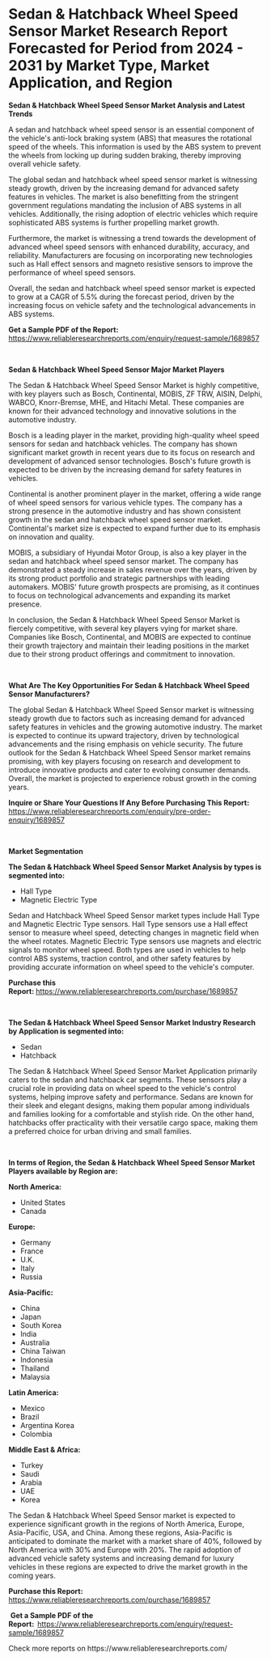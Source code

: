 <p><h1>Sedan & Hatchback Wheel Speed Sensor Market Research Report Forecasted for Period from 2024 -  2031 by Market Type, Market Application, and Region</h1></p><p><strong>Sedan & Hatchback Wheel Speed Sensor Market Analysis and Latest Trends</strong></p>
<p><p>A sedan and hatchback wheel speed sensor is an essential component of the vehicle's anti-lock braking system (ABS) that measures the rotational speed of the wheels. This information is used by the ABS system to prevent the wheels from locking up during sudden braking, thereby improving overall vehicle safety.</p><p>The global sedan and hatchback wheel speed sensor market is witnessing steady growth, driven by the increasing demand for advanced safety features in vehicles. The market is also benefitting from the stringent government regulations mandating the inclusion of ABS systems in all vehicles. Additionally, the rising adoption of electric vehicles which require sophisticated ABS systems is further propelling market growth.</p><p>Furthermore, the market is witnessing a trend towards the development of advanced wheel speed sensors with enhanced durability, accuracy, and reliability. Manufacturers are focusing on incorporating new technologies such as Hall effect sensors and magneto resistive sensors to improve the performance of wheel speed sensors.</p><p>Overall, the sedan and hatchback wheel speed sensor market is expected to grow at a CAGR of 5.5% during the forecast period, driven by the increasing focus on vehicle safety and the technological advancements in ABS systems.</p></p>
<p><strong>Get a Sample PDF of the Report:&nbsp;</strong> <a href="https://www.reliableresearchreports.com/enquiry/request-sample/1689857">https://www.reliableresearchreports.com/enquiry/request-sample/1689857</a></p>
<p>&nbsp;</p>
<p><strong>Sedan & Hatchback Wheel Speed Sensor Major Market Players</strong></p>
<p><p>The Sedan & Hatchback Wheel Speed Sensor Market is highly competitive, with key players such as Bosch, Continental, MOBIS, ZF TRW, AISIN, Delphi, WABCO, Knorr-Bremse, MHE, and Hitachi Metal. These companies are known for their advanced technology and innovative solutions in the automotive industry.</p><p>Bosch is a leading player in the market, providing high-quality wheel speed sensors for sedan and hatchback vehicles. The company has shown significant market growth in recent years due to its focus on research and development of advanced sensor technologies. Bosch's future growth is expected to be driven by the increasing demand for safety features in vehicles.</p><p>Continental is another prominent player in the market, offering a wide range of wheel speed sensors for various vehicle types. The company has a strong presence in the automotive industry and has shown consistent growth in the sedan and hatchback wheel speed sensor market. Continental's market size is expected to expand further due to its emphasis on innovation and quality.</p><p>MOBIS, a subsidiary of Hyundai Motor Group, is also a key player in the sedan and hatchback wheel speed sensor market. The company has demonstrated a steady increase in sales revenue over the years, driven by its strong product portfolio and strategic partnerships with leading automakers. MOBIS' future growth prospects are promising, as it continues to focus on technological advancements and expanding its market presence.</p><p>In conclusion, the Sedan & Hatchback Wheel Speed Sensor Market is fiercely competitive, with several key players vying for market share. Companies like Bosch, Continental, and MOBIS are expected to continue their growth trajectory and maintain their leading positions in the market due to their strong product offerings and commitment to innovation.</p></p>
<p>&nbsp;</p>
<p><strong>What Are The Key Opportunities For Sedan & Hatchback Wheel Speed Sensor Manufacturers?</strong></p>
<p><p>The global Sedan & Hatchback Wheel Speed Sensor market is witnessing steady growth due to factors such as increasing demand for advanced safety features in vehicles and the growing automotive industry. The market is expected to continue its upward trajectory, driven by technological advancements and the rising emphasis on vehicle security. The future outlook for the Sedan & Hatchback Wheel Speed Sensor market remains promising, with key players focusing on research and development to introduce innovative products and cater to evolving consumer demands. Overall, the market is projected to experience robust growth in the coming years.</p></p>
<p><strong>Inquire or Share Your Questions If Any Before Purchasing This Report:</strong> <a href="https://www.reliableresearchreports.com/enquiry/pre-order-enquiry/1689857">https://www.reliableresearchreports.com/enquiry/pre-order-enquiry/1689857</a></p>
<p>&nbsp;</p>
<p><strong>Market Segmentation</strong></p>
<p><strong>The Sedan & Hatchback Wheel Speed Sensor Market Analysis by types is segmented into:</strong></p>
<p><ul><li>Hall Type</li><li>Magnetic Electric Type</li></ul></p>
<p><p>Sedan and Hatchback Wheel Speed Sensor market types include Hall Type and Magnetic Electric Type sensors. Hall Type sensors use a Hall effect sensor to measure wheel speed, detecting changes in magnetic field when the wheel rotates. Magnetic Electric Type sensors use magnets and electric signals to monitor wheel speed. Both types are used in vehicles to help control ABS systems, traction control, and other safety features by providing accurate information on wheel speed to the vehicle's computer.</p></p>
<p><strong>Purchase this Report:&nbsp;</strong><a href="https://www.reliableresearchreports.com/purchase/1689857">https://www.reliableresearchreports.com/purchase/1689857</a></p>
<p>&nbsp;</p>
<p><strong>The Sedan & Hatchback Wheel Speed Sensor Market Industry Research by Application is segmented into:</strong></p>
<p><ul><li>Sedan</li><li>Hatchback</li></ul></p>
<p><p>The Sedan & Hatchback Wheel Speed Sensor Market Application primarily caters to the sedan and hatchback car segments. These sensors play a crucial role in providing data on wheel speed to the vehicle's control systems, helping improve safety and performance. Sedans are known for their sleek and elegant designs, making them popular among individuals and families looking for a comfortable and stylish ride. On the other hand, hatchbacks offer practicality with their versatile cargo space, making them a preferred choice for urban driving and small families.</p></p>
<p>&nbsp;</p>
<p><strong>In terms of Region, the Sedan & Hatchback Wheel Speed Sensor Market Players available by Region are:</strong></p>
<p>
    <p> <strong> North America: </strong>
        <ul>
            <li>United States</li>
            <li>Canada</li>
        </ul>
        </p> 
    <p> <strong> Europe: </strong>
        <ul>
            <li>Germany</li>
            <li>France</li>
            <li>U.K.</li>
            <li>Italy</li>
            <li>Russia</li>
        </ul>
        </p> 
    <p> <strong> Asia-Pacific: </strong>
        <ul>
            <li>China</li>
            <li>Japan</li>
            <li>South Korea</li>
            <li>India</li>
            <li>Australia</li>
            <li>China Taiwan</li>
            <li>Indonesia</li>
            <li>Thailand</li>
            <li>Malaysia</li>
        </ul>
        </p> 
    <p> <strong> Latin America: </strong>
        <ul>
            <li>Mexico</li>
            <li>Brazil</li>
            <li>Argentina Korea</li>
            <li>Colombia</li>
        </ul>
        </p> 
    <p> <strong> Middle East & Africa: </strong>
        <ul>
            <li>Turkey</li>
            <li>Saudi</li>
            <li>Arabia</li>
            <li>UAE</li>
            <li>Korea</li>
        </ul>
    </p>
    </p>
<p><p>The Sedan & Hatchback Wheel Speed Sensor market is expected to experience significant growth in the regions of North America, Europe, Asia-Pacific, USA, and China. Among these regions, Asia-Pacific is anticipated to dominate the market with a market share of 40%, followed by North America with 30% and Europe with 20%. The rapid adoption of advanced vehicle safety systems and increasing demand for luxury vehicles in these regions are expected to drive the market growth in the coming years.</p></p>
<p><strong>Purchase this Report: </strong><a href="https://www.reliableresearchreports.com/purchase/1689857">https://www.reliableresearchreports.com/purchase/1689857</a></p>
<p>&nbsp;<strong>Get a Sample PDF of the Report:&nbsp;&nbsp;</strong><a href="https://www.reliableresearchreports.com/enquiry/request-sample/1689857">https://www.reliableresearchreports.com/enquiry/request-sample/1689857</a></p>
<p><strong></strong></p>
<p>Check more reports on https://www.reliableresearchreports.com/</p>